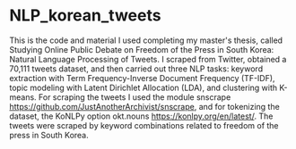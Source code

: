 # NLP_korean_tweets


This is the code and material I used completing my master's thesis, called Studying Online Public Debate on Freedom of the Press in South Korea: Natural Language Processing of Tweets. I scraped from Twitter, obtained a 70,111 tweets dataset, and then carried out three NLP tasks: keyword extraction with Term Frequency-Inverse Document Frequency (TF-IDF), topic modeling with Latent Dirichlet Allocation (LDA), and clustering with K-means.
For scraping the tweets I used the module snscrape https://github.com/JustAnotherArchivist/snscrape, and for tokenizing the dataset, the KoNLPy option okt.nouns https://konlpy.org/en/latest/.
The tweets were scraped by keyword combinations related to freedom of the press in South Korea.

